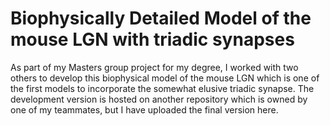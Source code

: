 # Biophysically Detailed Model of the mouse LGN with triadic synapses

As part of my Masters group project for my degree, I worked with two others to develop this biophysical model of the mouse LGN which is one of the first models to incorporate the somewhat elusive triadic synapse. The development version is hosted on another repository which is owned by one of my teammates, but I have uploaded the final version here.
